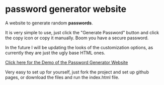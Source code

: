 # password generator website
A website to generate random **passwords**.

It is very simple to use, just click the "Generate Password" button and click the copy icon or copy it manually.
Boom you have a secure password.

In the future I will be updating the looks of the customization options, as currently they are just the ugly base HTML ones.

[Click here for the Demo of the Password Generator Website](https://reassignment.github.io/random-password/)

Very easy to set up for yourself, just fork the project and set up github pages, or download the files and run the index.html file.
